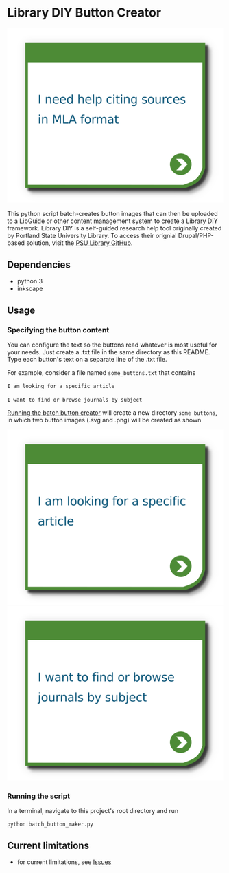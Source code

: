 # Library DIY Button Creator

![](img/example_button.png)

This python script batch-creates button images that can then be uploaded to a LibGuide or other content management system to create a Library DIY framework. Library DIY is a self-guided research help tool originally created by Portland State University Library. To access their orignial Drupal/PHP-based solution, visit the [PSU Library GitHub](https://github.com/pdxlibrary/Library-DIY).

## Dependencies

- python 3
- inkscape

## Usage

### Specifying the button content

You can configure the text so the buttons read whatever is most useful for your needs. Just create a .txt file in the same directory as this README. Type each button's text on a separate line of the .txt file.

For example, consider a file named `some_buttons.txt` that contains

```
I am looking for a specific article

I want to find or browse journals by subject

```

[Running the batch button creator](#running-the-script) will create a new directory `some buttons`, in which two button images (.svg and .png) will be created as shown

![](img/specific_article.png)
![](img/journals_by_subj.png)

### Running the script

In a terminal, navigate to this project's root directory and run

```
python batch_button_maker.py
```

## Current limitations
- for current limitations, see [Issues](https://github.com/selegra/library_diy/issues)